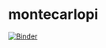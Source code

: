 # montecarlopi

[![Binder](https://mybinder.org/badge_logo.svg)](https://mybinder.org/v2/gh/saeedm2020/montecarlopi.git/master)
